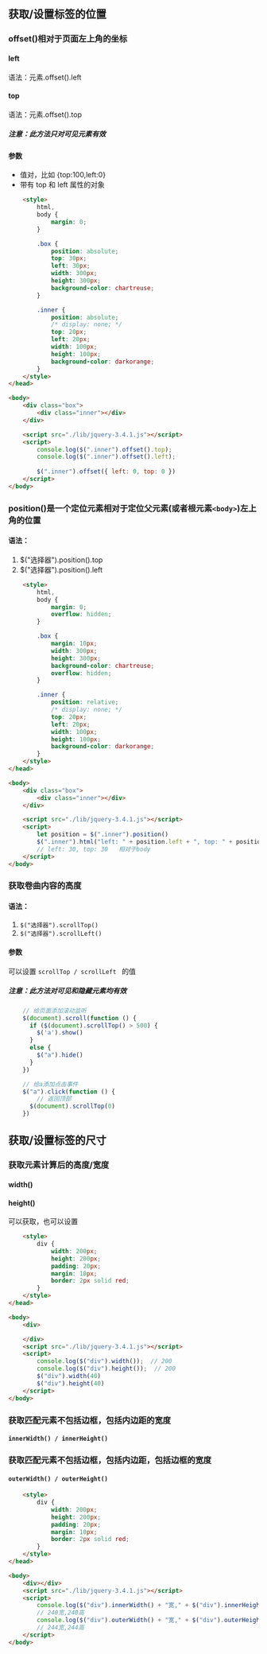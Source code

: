 ## 获取/设置标签的位置

### offset()相对于页面左上角的坐标

#### left

语法：元素.offset().left

#### top

语法：元素.offset().top

##### 注意：此方法只对可见元素有效

#### 参数

- 值对，比如 {top:100,left:0}
- 带有 top 和 left 属性的对象

```html
    <style>
        html,
        body {
            margin: 0;
        }

        .box {
            position: absolute;
            top: 30px;
            left: 30px;
            width: 300px;
            height: 300px;
            background-color: chartreuse;
        }

        .inner {
            position: absolute;
            /* display: none; */
            top: 20px;
            left: 20px;
            width: 100px;
            height: 100px;
            background-color: darkorange;
        }
    </style>
</head>

<body>
    <div class="box">
        <div class="inner"></div>
    </div>

    <script src="./lib/jquery-3.4.1.js"></script>
    <script>
        console.log($(".inner").offset().top);
        console.log($(".inner").offset().left);
        
        $(".inner").offset({ left: 0, top: 0 })
    </script>
</body>
```



### position()是一个定位元素相对于定位父元素(或者根元素`<body>`)左上角的位置

#### 语法：

1. $("选择器").position().top
2. $("选择器").position().left

```html
    <style>
        html,
        body {
            margin: 0;
            overflow: hidden;
        }

        .box {
            margin: 10px;
            width: 300px;
            height: 300px;
            background-color: chartreuse;
            overflow: hidden;
        }

        .inner {
            position: relative;
            /* display: none; */
            top: 20px;
            left: 20px;
            width: 100px;
            height: 100px;
            background-color: darkorange;
        }
    </style>
</head>

<body>
    <div class="box">
        <div class="inner"></div>
    </div>

    <script src="./lib/jquery-3.4.1.js"></script>
    <script>
        let position = $(".inner").position()
        $(".inner").html("left: " + position.left + ", top: " + position.top);
        // left: 30, top: 30   相对于body
    </script>
</body>
```



### 获取卷曲内容的高度

#### 语法：

1. `$("选择器").scrollTop()`
2. `$("选择器").scrollLeft()`

#### 参数

可以设置 `scrollTop / scrollLeft ` 的值

##### 注意：此方法对可见和隐藏元素均有效

```javascript
    // 给页面添加滚动监听
    $(document).scroll(function () {
      if ($(document).scrollTop() > 500) {
        $('a').show()
      }
      else {
        $("a").hide()
      }
    })

    // 给a添加点击事件
    $("a").click(function () {
        // 返回顶部
      $(document).scrollTop(0)
    })
```





## 获取/设置标签的尺寸

### 获取元素计算后的高度/宽度

#### width()

#### height()

可以获取，也可以设置

```html
    <style>
        div {
            width: 200px;
            height: 200px;
            padding: 20px;
            margin: 10px;
            border: 2px solid red;
        }
    </style>
</head>

<body>
    <div>

    </div>
    <script src="./lib/jquery-3.4.1.js"></script>
    <script>
        console.log($("div").width());  // 200
        console.log($("div").height());  // 200
        $("div").width(40)
        $("div").height(40)
    </script>
</body>
```



### 获取匹配元素不包括边框，包括内边距的宽度

#### `innerWidth() / innerHeight()`

### 获取匹配元素不包括边框，包括内边距，包括边框的宽度

#### `outerWidth() / outerHeight()`

```html
    <style>
        div {
            width: 200px;
            height: 200px;
            padding: 20px;
            margin: 10px;
            border: 2px solid red;
        }
    </style>
</head>

<body>
    <div></div>
    <script src="./lib/jquery-3.4.1.js"></script>
    <script>
        console.log($("div").innerWidth() + "宽," + $("div").innerHeight() + "高");
        // 240宽,240高
        console.log($("div").outerWidth() + "宽," + $("div").outerHeight() + "高");
        // 244宽,244高
    </script>
</body>
```

